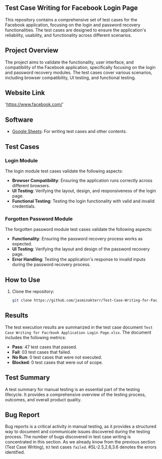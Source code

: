 ## Test Case Writing for Facebook Login Page
This repository contains a comprehensive set of test cases for the Facebook application, focusing on the login and password recovery functionalities. The test cases are designed to ensure the application's reliability, usability, and functionality across different scenarios.

## Project Overview
The project aims to validate the functionality, user interface, and compatibility of the Facebook application, specifically focusing on the login and password recovery modules. The test cases cover various scenarios, including browser compatibility, UI testing, and functional testing.

## Website Link 
'https://www.facebook.com/'

## Software
- [Google Sheets](https://workspace.google.com/products/sheets/): For writing test cases and other contents.

## Test Cases
### Login Module
The login module test cases validate the following aspects:
- **Browser Compatibility**: Ensuring the application runs correctly across different browsers.
- **UI Testing**: Verifying the layout, design, and responsiveness of the login page.
- **Functional Testing**: Testing the login functionality with valid and invalid credentials.

### Forgotten Password Module
The forgotten password module test cases validate the following aspects:
- **Functionality**: Ensuring the password recovery process works as expected.
- **UI Testing**: Verifying the layout and design of the password recovery page.
- **Error Handling**: Testing the application's response to invalid inputs during the password recovery process.

## How to Use  
1. Clone the repository:  
   ```bash
   git clone https://github.com/jasminakterr/Test-Case-Writing-for-Facebook-Login-Page.git

## Results
The test execution results are summarized in the test case document `Test Case Writing for Facrbook Application Login Page.xlsx`. The document includes the following metrics:
- **Pass**: 47 test cases that passed.
- **Fail**: 03 test cases that failed.
- **No Run**: 0 test cases that were not executed.
- **Blocked**: 0 test cases that were out of scope.

## Test Summary
A test summary for manual testing is an essential part of the testing lifecycle. It provides a comprehensive overview of the testing process, outcomes, and overall product quality.

## Bug Report
Bug reports is a critical activity in manual testing, as it provides a structured way to document and communicate issues discovered during the testing process. The number of bugs discovered in test case writing is concentrated in this section. As we already know from the previous section (Test Case Writing), `03` test cases `failed`. #SL-2.5,2.6,3.6 denotes the errors identified.
